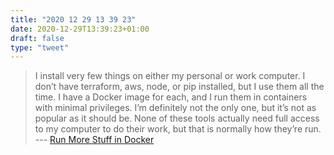 ```yaml
---
title: "2020 12 29 13 39 23"
date: 2020-12-29T13:39:23+01:00
draft: false
type: "tweet"
---
```

> I install very few things on either my personal or work computer. I don’t have terraform, aws, node, or pip installed, but I use them all the time. I have a Docker image for each, and I run them in containers with minimal privileges. I’m definitely not the only one, but it’s not as popular as it should be. None of these tools actually need full access to my computer to do their work, but that is normally how they’re run. --- [Run More Stuff in Docker](https://jonathan.bergknoff.com/journal/run-more-stuff-in-docker/)
